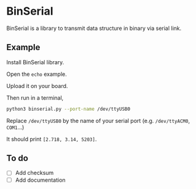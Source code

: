 # BinSerial
BinSerial is a library to transmit data structure in binary via serial link.

## Example
Install BinSerial library.

Open the `echo` example.

Upload it on your board.

Then run in a terminal,
```bash
python3 binserial.py --port-name /dev/ttyUSB0
```
Replace `/dev/ttyUSB0` by the name of your serial port (e.g. `/dev/ttyACM0`, `COM1`…)

It should print `[2.718, 3.14, 5203]`.

## To do
- [ ] Add checksum
- [ ] Add documentation
